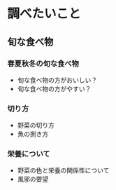 # 調べたいこと

## 旬な食べ物

### 春夏秋冬の旬な食べ物

- 旬な食べ物の方がおいしい？
- 旬な食べ物の方がやすい？

### 切り方

- 野菜の切り方
- 魚の捌き方

### 栄養について

- 野菜の色と栄養の関係性について
- 風邪の要望
